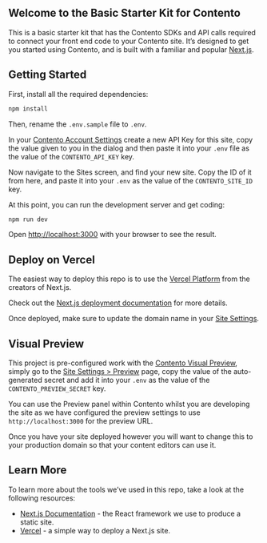 ## Welcome to the Basic Starter Kit for Contento

This is a basic starter kit that has the Contento SDKs and API calls required to connect your front end code to your Contento site. It’s designed to get you started using Contento, and is built with a familiar and popular [Next.js](https://nextjs.org).

## Getting Started

First, install all the required dependencies:

```bash
npm install
```

Then, rename the `.env.sample` file to `.env`.

In your [Contento Account Settings](https://app.contento.io/account/api-keys) create a new API Key for this site, copy the value given to you in the dialog
and then paste it into your `.env` file as the value of the `CONTENTO_API_KEY` key.

Now navigate to the Sites screen, and find your new site. Copy the ID of it from here, and paste it into your `.env` as
the value of the `CONTENTO_SITE_ID` key.

At this point, you can run the development server and get coding:

```bash
npm run dev
```

Open [http://localhost:3000](http://localhost:3000) with your browser to see the result.

## Deploy on Vercel

The easiest way to deploy this repo is to use the [Vercel Platform](https://vercel.com/new) from the creators of Next.js.

Check out the [Next.js deployment documentation](https://nextjs.org/docs/deployment) for more details.

Once deployed, make sure to update the domain name in your [Site Settings](https://app.contento.io/settings).

## Visual Preview

This project is pre-configured work with the [Contento Visual Preview](https://www.contento.io/docs/sdk/next#visual-preview),
simply go to the [Site Settings > Preview](https://app.contento.io/settings/preview) page, copy the value of the
auto-generated secret and add it into your `.env` as the value of the `CONTENTO_PREVIEW_SECRET` key.

You can use the Preview panel within Contento whilst you are developing the site as we have configured the preview
settings to use `http://localhost:3000` for the preview URL.

Once you have your site deployed however you will want to change this to your production domain so that your content
editors can use it.

## Learn More

To learn more about the tools we’ve used in this repo, take a look at the following resources:

- [Next.js Documentation](https://nextjs.org/docs) - the React framework we use to produce a static site.
- [Vercel](https://vercel.com) - a simple way to deploy a Next.js site.
